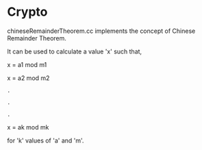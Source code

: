 # Crypto

chineseRemainderTheorem.cc implements the concept of Chinese Remainder Theorem.

It can be used to calculate a value 'x' such that,

x = a1 mod m1

x = a2 mod m2

    .
  
    .
  
    .
  
x = ak mod mk

for 'k' values of 'a' and 'm'.
